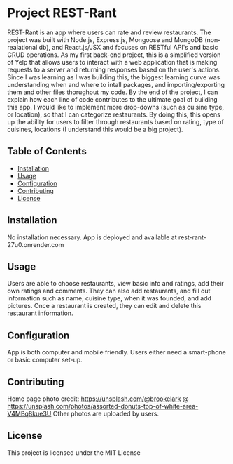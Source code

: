# Project REST-Rant

REST-Rant is an app where users can rate and review restaurants. The project was built with Node.js, Express.js, Mongoose and MongoDB (non-realational db), and React.js/JSX and focuses on RESTful API's and basic CRUD operations. As my first back-end project, this is a simplified version of Yelp that allows users to interact with a web application that is making requests to a server and returning responses based on the user's actions. Since I was learning as I was building this, the biggest learning curve was understanding when and where to intall packages, and importing/exporting them and other files thorughout my code. By the end of the project, I can explain how each line of code contributes to the ultimate goal of building this app.  I would like to implement more drop-downs (such as cuisine type, or location), so that I can categorize restaurants. By doing this, this opens up the ability for users to filter through restaurants based on rating, type of cuisines, locations (I understand this would be a big project). 

## Table of Contents

- [Installation](#installation)
- [Usage](#usage)
- [Configuration](#configuration)
- [Contributing](#contributing)
- [License](#license)


## Installation

No installation necessary. App is deployed and available at rest-rant-27u0.onrender.com

## Usage
Users are able to choose restaurants, view basic info and ratings, add their own ratings and comments. They can also add restaurants, and fill out information such as name, cuisine type, when it was founded, and add pictures. Once a restaurant is created, they can edit and delete this restaurant information.

## Configuration
App is both computer and mobile friendly. Users either need a smart-phone or basic computer set-up.

## Contributing
Home page photo credit: https://unsplash.com/@brookelark @ https://unsplash.com/photos/assorted-donuts-top-of-white-area-V4MBq8kue3U
Other photos are uploaded by users.

## License
This project is licensed under the MIT License
